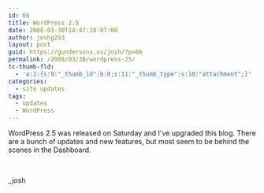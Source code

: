 ```yaml
---
id: 66
title: WordPress 2.5
date: 2008-03-30T14:47:28-07:00
author: joshg253
layout: post
guid: https://gundersons.us/josh/?p=66
permalink: /2008/03/30/wordpress-25/
tc-thumb-fld:
  - 'a:2:{s:9:"_thumb_id";b:0;s:11:"_thumb_type";s:10:"attachment";}'
categories:
  - site updates
tags:
  - updates
  - WordPress
---
```

WordPress 2.5 was released on Saturday and I've upgraded this blog. There are a bunch of updates and new features, but most seem to be behind the scenes in the Dashboard.

&nbsp;

_josh